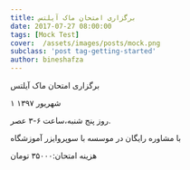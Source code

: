 ```yaml
---
title: برگزاری امتحان ماک آیلتس
date: 2017-07-27 08:00:00
tags: [Mock Test]
cover:  /assets/images/posts/mock.png
subclass: 'post tag-getting-started'
author: bineshafza
---
```

برگزاری امتحان ماک آیلتس

۱ شهریور ۱۳۹۷

روز پنج شنبه،ساعت ۶-۳ عصر.

با مشاوره رایگان در موسسه با سوپروایزر آموزشگاه

هزینه امتحان:۳۵۰۰۰ تومان